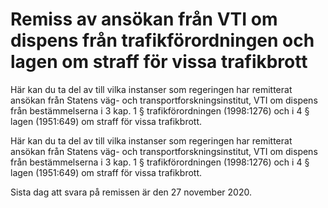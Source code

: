 # Remiss av ansökan från VTI om dispens från trafikförordningen och lagen om straff för vissa trafikbrott

Här kan du ta del av till vilka instanser som regeringen har remitterat ansökan från Statens väg- och transportforskningsinstitut, VTI om dispens från bestämmelserna i 3 kap. 1 § trafikförordningen (1998:1276) och i 4 § lagen (1951:649) om straff för vissa trafikbrott.

Här kan du ta del av till vilka instanser som regeringen har remitterat ansökan från Statens väg- och transportforskningsinstitut, VTI om dispens från bestämmelserna i 3 kap. 1 § trafikförordningen (1998:1276) och i 4 § lagen (1951:649) om straff för vissa trafikbrott.

Sista dag att svara på remissen är den 27 november 2020.
